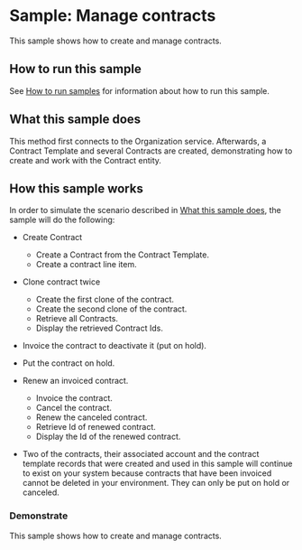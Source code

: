 
# Sample: Manage contracts

This sample shows how to create and manage contracts.

## How to run this sample

See [How to run samples](https://github.com/microsoft/PowerApps-Samples/blob/master/cds/README.md) for information about how to run this sample.

## What this sample does

This method first connects to the Organization service. Afterwards, a Contract Template and several Contracts are created, demonstrating how to create and work with the Contract entity.

## How this sample works

In order to simulate the scenario described in [What this sample does](#what-this-sample-does), the sample will do the following:

- Create Contract
    - Create a Contract from the Contract Template.
    - Create a contract line item.
- Clone contract twice
    - Create the first clone of the contract.
    - Create the second clone of the contract.
    - Retrieve all Contracts.
    - Display the retrieved Contract Ids.
- Invoice the contract to deactivate it (put on hold). 
- Put the contract on hold.
- Renew an invoiced contract.
    - Invoice the contract.
    - Cancel the contract.
    - Renew the canceled contract.
    - Retrieve Id of renewed contract.
    - Display the Id of the renewed contract.

- Two of the contracts, their associated account and the contract template records that were created and used in this sample will continue to exist on your system because contracts that have been invoiced cannot be deleted in your environment. They can only be put on hold or canceled.

### Demonstrate

This sample shows how to create and manage contracts.